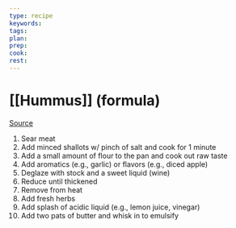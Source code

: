 ```yaml
---
type: recipe
keywords:
tags:
plan:
prep:
cook:
rest:
---
```


# [[Hummus]] (formula)

[Source](https://www.youtube.com/watch?v=MZD88Y_7PJw)

1. Sear meat
2. Add minced shallots w/ pinch of salt and cook for 1 minute
3. Add a small amount of flour to the pan and cook out raw taste
4. Add aromatics (e.g., garlic) or flavors (e.g., diced apple)
5. Deglaze with stock and a sweet liquid (wine)
6. Reduce until thickened
7. Remove from heat
8. Add fresh herbs
9. Add splash of acidic liquid (e.g., lemon juice, vinegar)
10. Add two pats of butter and whisk in to emulsify
